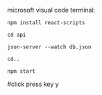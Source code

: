 microsoft visual code terminal:

```
npm install react-scripts
```

```
cd api
```

```
json-server --watch db.json
```

```
cd..
```

```
npm start
```

#click press key y
